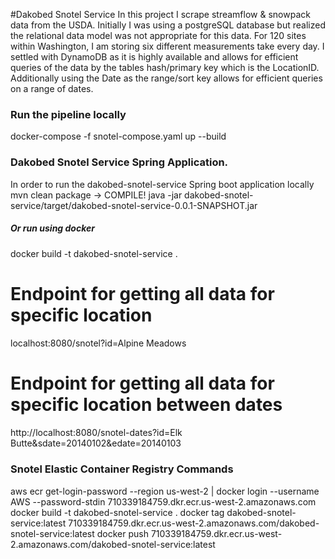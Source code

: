 #Dakobed Snotel Service
In this project I scrape streamflow & snowpack data from the USDA.  Initially I was using a postgreSQL database but realized
the relational data model was not appropriate for this data.  For 120 sites within Washington, I am storing six different measurements 
take every day.  I settled with  DynamoDB as it is highly available and allows for efficient queries of the data by the tables hash/primary key which is the LocationID.  
Additionally using the Date as the range/sort key allows for efficient queries on a range of dates.   

### Run the pipeline locally 
docker-compose -f snotel-compose.yaml up --build

### Dakobed Snotel Service Spring Application.  
In order to run the dakobed-snotel-service Spring boot application locally
mvn clean package  -> COMPILE!
java -jar dakobed-snotel-service/target/dakobed-snotel-service-0.0.1-SNAPSHOT.jar


##### Or run using docker 
docker build -t dakobed-snotel-service .

# Endpoint for getting all data for specific location
localhost:8080/snotel?id=Alpine Meadows

# Endpoint for getting all data for specific location between dates
#### 
http://localhost:8080/snotel-dates?id=Elk Butte&sdate=20140102&edate=20140103

### Snotel Elastic Container Registry Commands
aws ecr get-login-password --region us-west-2 | docker login --username AWS --password-stdin 710339184759.dkr.ecr.us-west-2.amazonaws.com
docker build -t dakobed-snotel-service .
docker tag dakobed-snotel-service:latest 710339184759.dkr.ecr.us-west-2.amazonaws.com/dakobed-snotel-service:latest
docker push 710339184759.dkr.ecr.us-west-2.amazonaws.com/dakobed-snotel-service:latest


### 